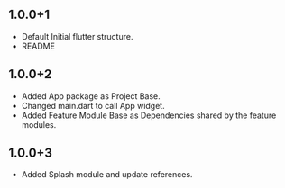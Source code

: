 ## 1.0.0+1

* Default Initial flutter structure.
* README

## 1.0.0+2

* Added App package as Project Base.
* Changed main.dart to call App widget.
* Added Feature Module Base as Dependencies shared by the feature modules.


## 1.0.0+3

* Added Splash module and update references.
